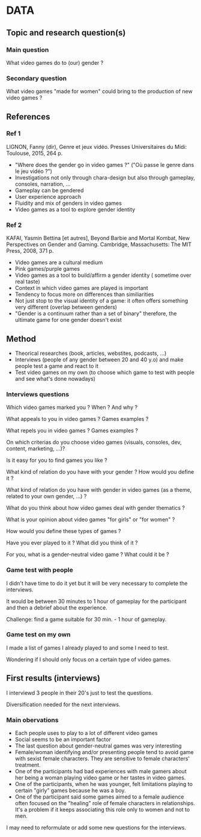 # DATA

## Topic and research question(s)

### Main question

What video games do to (our) gender ?

### Secondary question

What video games "made for women" could bring to
the production of new video games ?

## References

### Ref 1

LIGNON, Fanny (dir), Genre et jeux vidéo. Presses Universitaires du Midi: Toulouse, 2015, 264 p.

- "Where does the gender go in video games ?" ("Où passe le genre dans le jeu vidéo ?")
- Investigations not only through chara-design but also through gameplay, consoles, narration, ...
- Gameplay can be gendered
- User experience approach
- Fluidity and mix of genders in video games
- Video games as a tool to explore gender identity

### Ref 2

KAFAI, Yasmin Bettina [et autres], Beyond Barbie and Mortal Kombat, New Perspectives on Gender and Gaming. Cambridge, Massachusetts: The MIT Press, 2008, 371 p.

- Video games are a cultural medium
- Pink games/purple games
- Video games as a tool to build/affirm a gender identity ( sometime over real taste)
- Context in which video games are played is important
- Tendency to focus more on differences than similiarities
- Not just stop to the visual identity of a game: it often offers something very different (overlap between genders)
- "Gender is a continuum rather than a set of binary" therefore, the ultimate game for one gender doesn't exist

## Method

- Theorical researches (book, articles, webstites, podcasts, ...)
- Interviews (people of any gender between 20 and 40 y.o) and make people test a game and react to it
- Test video games on my own (to choose which game to test with people and see what's done nowadays)

### Interviews questions

Which video games marked you ? When ? And why ?

What appeals to you in video games ? Games examples ?

What repels you in video games ? Games examples ?

On which criterias do you choose video games (visuals, consoles, dev, content, marketing, ...)?

Is it easy for you to find games you like ?

What kind of relation do you have with your gender ? How would you define it ?

What kind of relation do you have with gender in video games (as a theme, related to your own gender, …) ?

What do you think about how video games deal with gender thematics ?

What is your opinion about video games "for girls" or "for women" ?

How would you define these types of games ?

Have you ever played to it ? What did you think of it ?

For you, what is a gender-neutral video game ? What could it be ?

### Game test with people

I didn't have time to do it yet but it will be very necessary to complete the interviews.

It would be between 30 minutes to 1 hour of gameplay for the participant and then a debrief about the experience.

Challenge: find a game suitable for 30 min. - 1 hour of gameplay.

### Game test on my own

I made a list of games I already played to and some I need to test.

Wondering if I should only focus on a certain type of video games.

## First results (interviews)

I interviewd 3 people in their 20's just to test the questions.

Diversification needed for the next interviews.

### Main obervations

- Each people uses to play to a lot of different video games
- Social seems to be an important factor
- The last question about gender-neutral games was very interesting
- Female/woman identifying and/or presenting people tend to avoid game with sexist female characters. They are sensitive to female characters' treatment.
- One of the participants had bad experiences with male gamers about her being a woman playing video game or her tastes in video games.
- One of the participants, when he was younger, felt limitations playing to certain "girly" games because he was a boy.
- One of the participant said some games aimed to a female audience often focused on the "healing" role of female characters in relationships. It's a problem if it keeps associating this role only to women and not to men.

I may need to reformulate or add some new questions for the interviews.
